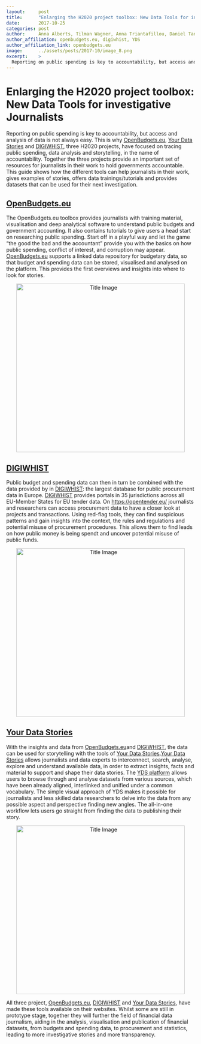 ```yaml
---
layout:     post
title:      "Enlarging the H2020 project toolbox: New Data Tools for investigative Journalists"
date:       2017-10-25
categories: post
author:     Anna Alberts, Tilman Wagner, Anna Triantafillou, Daniel Tan, Fiona Harrison
author_affiliation: openbudgets.eu, digiwhist, YDS
author_affiliation_link: openbudgets.eu
image:      ../assets/posts/2017-10/image_8.png
excerpt:    >
  Reporting on public spending is key to accountability, but access and analysis of data is not always easy. This is why [OpenBudgets.eu](http://openbudgets.eu/), [Your Data Stories](https://yourdatastories.eu/) and [DIGIWHIST](http://digiwhist.eu/), three H2020 projects, have focused on tracing public spending, data analysis and storytelling, in the name of accountability..
---
```


# Enlarging the H2020 project toolbox: New Data Tools for investigative Journalists

Reporting on public spending is key to accountability, but access and analysis of data is not always easy. This is why [OpenBudgets.eu](http://openbudgets.eu/), [Your Data Stories](https://yourdatastories.eu/) and [DIGIWHIST](http://digiwhist.eu/), three H2020 projects, have focused on tracing public spending, data analysis and storytelling, in the name of accountability. Together the three projects provide an important set of resources for journalists in their work to hold governments accountable. This guide shows how the different tools can help journalists in their work, gives examples of stories, offers data trainings/tutorials and provides datasets that can be used for their next investigation.

## [OpenBudgets.eu](http://openbudgets.eu/)

The OpenBudgets.eu toolbox provides journalists with training material, visualisation and deep analytical software to understand public budgets and government accounting. It also contains  tutorials to give users a head start on researching public spending. Start off in a playful way and let the game “the good the bad and the accountant” provide you with the basics on how public spending, conflict of interest, and corruption may appear. [OpenBudgets.eu](http://openbudgets.eu/) supports a linked data repository for budgetary data, so that budget and spending  data can be stored, visualised and analysed on the platform. This provides the first overviews and insights into where to look for stories.

<center>
<img alt="Title Image" src="{{site.baseurl}}/assets/posts/2017-10/openbudgets.png" width="450px">
</center>

## [DIGIWHIST](http://digiwhist.eu/)

Public budget and spending data can then in turn be combined with the data provided by in [DIGIWHIST](http://digiwhist.eu/): the largest database for public procurement data in Europe. [DIGIWHIST](http://digiwhist.eu/) provides portals in 35 jurisdictions across all EU-Member States for EU tender data. On https://opentender.eu/ journalists and researchers can access procurement data to have a closer look at projects and transactions. Using red-flag tools, they can find suspicious patterns and gain insights into the context, the rules and regulations and potential misuse of procurement procedures. This allows them to find leads on how public money is being spendt and uncover potential misuse of public funds.

<center>
<img alt="Title Image" src="{{site.baseurl}}/assets/posts/2017-10/digiwhist.png" width="450px">
</center>

## [Your Data Stories](https://yourdatastories.eu/)

With the insights and data from [OpenBudgets.eu](http://openbudgets.eu/)and [DIGIWHIST](http://digiwhist.eu/), the data can be used for storytelling with the tools of [Your Data Stories](https://yourdatastories.eu/).[Your Data Stories](https://yourdatastories.eu/) allows journalists and data experts to interconnect, search, analyse, explore and understand available data, in order to extract insights, facts and material to support and shape their data stories. The [YDS platform](http://platform.yourdatastories.eu/) allows users to browse through and analyse datasets from various sources, which have been already aligned, interlinked and unified under a common vocabulary. The simple visual approach of YDS makes it possible for journalists and less skilled data researchers to delve into the data from any possible aspect and perspective finding new angles. The all-in-one workflow lets users go straight from finding the data to publishing their story. 

<center>
<img alt="Title Image" src="{{site.baseurl}}/assets/posts/2017-10/yds.png" width="450px">
</center>

All three project, [OpenBudgets.eu](http://openbudgets.eu/), [DIGIWHIST](http://digiwhist.eu/) and [Your Data Stories](https://yourdatastories.eu/), have made these tools available on their websites. Whilst some are still in prototype stage, together they will further the field of financial data journalism, aiding in the analysis, visualisation and publication of financial datasets, from budgets and spending data, to procurement and statistics, leading to more investigative stories and more transparency.


